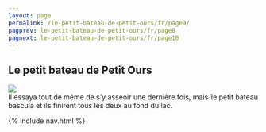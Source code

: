```yaml
---
layout: page
permalink: /le-petit-bateau-de-petit-ours/fr/page9/
pagprev: le-petit-bateau-de-petit-ours/fr/page8
pagnext: le-petit-bateau-de-petit-ours/fr/page10
---
```


## Le petit bateau de Petit Ours

<img src="{{ site.baseurl }}/img/le-petit-bateau-de-petit-ours/page9.jpg"/>

<div class="childbook-text">
Il essaya tout de même de s’y asseoir une dernière fois, mais 1e petit bateau bascula et ils finirent tous les deux au fond du lac.
</div>

{% include nav.html %}
